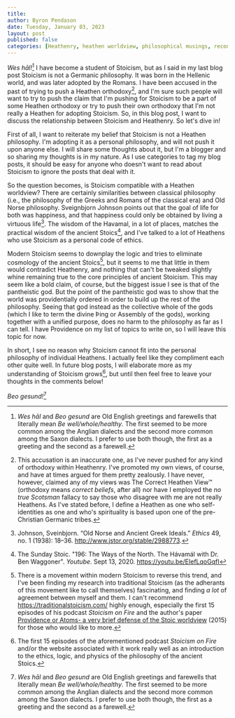 ```yaml
---
title:
author: Byron Pendason
date: Tuesday, January 03, 2023
layout: post
published: false
categories: [Heathenry, heathen worldview, philosophical musings, reconstruction, runes, stoicism]
---
```


*Wes hāl!*[^1] I have become a student of Stoicism, but as I said in my last blog post Stoicism is not a Germanic philosophy. It was born in the Hellenic world, and was later adopted by the Romans. I have been accused in the past of trying to push a Heathen orthodoxy[^2], and I'm sure such people will want to try to push the claim that I'm pushing for Stoicism to be a part of some Heathen orthodoxy or try to push their own orthodoxy that I'm not really a Heathen for adopting Stoicism. So, in this blog post, I want to discuss the relationship between Stoicism and Heathenry. So let's dive in!

First of all, I want to reiterate my belief that Stoicism is not a Heathen philosophy. I'm adopting it as a personal philosophy, and will not push it upon anyone else. I will share some thoughts about it, but I'm a blogger and so sharing my thoughts is in my nature. As I use categories to tag my blog posts, it should be easy for anyone who doesn't want to read about Stoicism to ignore the posts that deal with it.

So the question becomes, is Stoicism compatible with a Heathen worldview? There are certainly similarities between classical philosophy (i.e., the philosophy of the Greeks and Romans of the classical era) and Old Norse philosophy. Sveignbjorn Johnson points out that the goal of life for both was happiness, and that happiness could only be obtained by living a virtuous life[^3]. The wisdom of the Havamal, in a lot of places, matches the practical wisdom of the ancient Stoics[^4], and I've talked to a lot of Heathens who use Stoicism as a personal code of ethics.

Modern Stoicism seems to downplay the logic and tries to eliminate cosmology of the ancient Stoics[^5], but it seems to me that little in them would contradict Heathenry, and nothing that can't be tweaked slightly whine remaining true to the core principles of ancient Stoicism. This may seem like a bold claim, of course, but the biggest issue I see is that of the pantheistic god.  But the point of the pantheistic god was to show that the world was providentially ordered in order to build up the rest of the philosophy. Seeing that god instead as the collective whole of the gods (which I like to term the divine Þing or Assembly of the gods), working together with a unified purpose, does no harm to the philosophy as far as I can tell. I have Providence on my list of topics to write on, so I will leave this topic for now.

In short, I see no reason why Stoicism cannot fit into the personal philosophy of individual Heathens. I actually feel like they compliment each other quite well. In future blog posts, I will elaborate more as my understanding of Stoicism grows[^6], but until then feel free to leave your thoughts in the comments below!

*Beo gesund!*[^1]

[^1]: *Wes hāl* and *Beo gesund* are Old English greetings and farewells that literally mean *Be well/whole/healthy*. The first seemed to be more common among the Anglian dialects and the second more common among the Saxon dialects. I prefer to use both though, the first as a greeting and the second as a farewell.

[^2]: This accusation is an inaccurate one, as I've never pushed for any kind of orthodoxy within Heathenry. I've promoted my own views, of course, and have at times argued for them pretty zealously. I have never, however, claimed any of my views was The Correct Heathen View™ (orthodoxy means *correct beliefs*, after all) nor have I employed the *no true Scotsman* fallacy to say those who disagree with me are not really Heathens. As I've stated before, I define a Heathen as one who self-identities as one and who's spirituality is based upon one of the pre-Christian Germanic tribes.

[^3]: Johnson, Sveinbjorn. “Old Norse and Ancient Greek Ideals.” _Ethics_ 49, no. 1 (1938): 18–36. http://www.jstor.org/stable/2988773.

[^4]: The Sunday Stoic. "196: The Ways of the North. The Hávamál with Dr. Ben Waggoner". *Youtube*. Sept 13, 2020. https://youtu.be/EIefLqoGqfI

[^5]: There is a movement within modern Stoicism to reverse this trend, and I've been finding my research into traditional Stoicism (as the adherants of this movement like to call themselves) fascinating, and finding *a lot* of agreement between myself and them. I can't recommend <https://traditionalstoicism.com/> highly enough, especially the first 15 episodes of his podcast *Stoicism on Fire* and the author's paper [Providence or Atoms- a very brief defense of the Stoic worldview](https://traditionalstoicism.com/wp-content/uploads/2016/01/Providence-or-Atoms-a-very-brief-defense-of-the-Stoic-worldview.pdf) (2015) for those who would like to more.

[^6]: The first 15 episodes of the aforementioned podcast *Stoicism on Fire* and/or the website associated with it work really well as an introduction to the ethics, logic, and physics of the philosophy of the ancient Stoics.